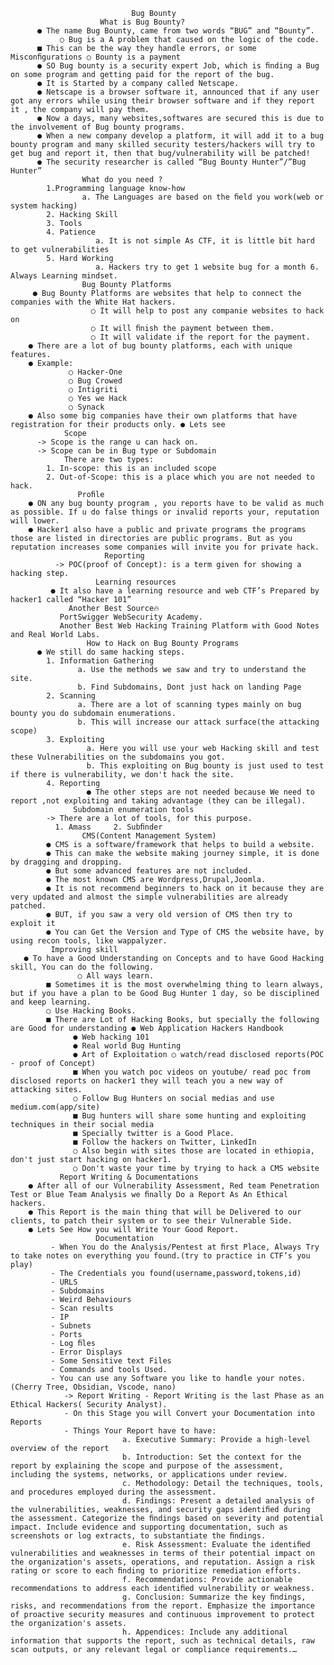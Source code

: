                                Bug Bounty
                        What is Bug Bounty?
          ● The name Bug Bounty, came from two words “BUG” and “Bounty”. 
               ○ Bug is a A problem that caused on the logic of the code. 
          ■ This can be the way they handle errors, or some Misconﬁgurations ○ Bounty is a payment 
          ● SO Bug bounty is a security expert Job, which is ﬁnding a Bug on some program and getting paid for the report of the bug. 
          ● It is Started by a company called Netscape. 
          ● Netscape is a browser software it, announced that if any user got any errors while using their browser software and if they report it , the company will pay them. 
          ● Now a days, many websites,softwares are secured this is due to the involvement of Bug bounty programs. 
          ● When a new company develop a platform, it will add it to a bug bounty program and many skilled security testers/hackers will try to get bug and report it, then that bug/vulnerability will be patched! 
          ● The security researcher is called “Bug Bounty Hunter”/”Bug Hunter”
                    What do you need ?
            1.Programming language know-how 
                    a. The Languages are based on the ﬁeld you work(web or system hacking) 
            2. Hacking Skill 
            3. Tools 
            4. Patience 
                       a. It is not simple As CTF, it is little bit hard to get vulnerabilities 
            5. Hard Working 
                       a. Hackers try to get 1 website bug for a month 6. Always Learning mindset.
                    Bug Bounty Platforms
         ● Bug Bounty Platforms are websites that help to connect the companies with the White Hat hackers. 
                      ○ It will help to post any companie websites to hack on 
                      ○ It will ﬁnish the payment between them. 
                      ○ It will validate if the report for the payment. 
        ● There are a lot of bug bounty platforms, each with unique features. 
        ● Example:
                 ○ Hacker-One 
                 ○ Bug Crowed 
                 ○ Intigriti 
                 ○ Yes we Hack 
                 ○ Synack 
        ● Also some big companies have their own platforms that have registration for their products only. ● Lets see 
                Scope
          -> Scope is the range u can hack on.
          -> Scope can be in Bug type or Subdomain
                There are two types:
            1. In-scope: this is an included scope 
            2. Out-of-Scope: this is a place which you are not needed to hack.
                   Proﬁle
        ● ON any bug bounty program , you reports have to be valid as much as possible. If u do false things or invalid reports your, reputation will lower. 
        ● Hacker1 also have a public and private programs the programs those are listed in directories are public programs. But as you reputation increases some companies will invite you for private hack.
                         Reporting
              -> POC(proof of Concept): is a term given for showing a hacking step.
                       Learning resources
             ● It also have a learning resource and web CTF’s Prepared by hacker1 called “Hacker 101”
                 Another Best Source🔥
               PortSwigger WebSecurity Academy.
               Another Best Web Hacking Training Platform with Good Notes and Real World Labs. 
                     How to Hack on Bug Bounty Programs
          ● We still do same hacking steps. 
            1. Information Gathering 
                   a. Use the methods we saw and try to understand the site. 
                   b. Find Subdomains, Dont just hack on landing Page 
            2. Scanning 
                   a. There are a lot of scanning types mainly on bug bounty you do subdomain enumerations. 
                   b. This will increase our attack surface(the attacking scope) 
            3. Exploiting 
                     a. Here you will use your web Hacking skill and test these Vulnerabilities on the subdomains you got. 
                     b. This exploiting on Bug bounty is just used to test if there is vulnerability, we don't hack the site. 
            4. Reporting 
                     ● The other steps are not needed because We need to report ,not exploiting and taking advantage (they can be illegal).
                  Subdomain enumeration tools
            -> There are a lot of tools, for this purpose.
              1. Amass     2. Subﬁnder  
                    CMS(Content Management System) 
            ● CMS is a software/framework that helps to build a website. 
            ● This can make the website making journey simple, it is done by dragging and dropping. 
            ● But some advanced features are not included. 
            ● The most known CMS are Wordpress,Drupal,Joomla. 
            ● It is not recommend beginners to hack on it because they are very updated and almost the simple vulnerabilities are already patched. 
            ● BUT, if you saw a very old version of CMS then try to exploit it 
            ● You can Get the Version and Type of CMS the website have, by using recon tools, like wappalyzer.
             Improving skill
       ● To have a Good Understanding on Concepts and to have Good Hacking skill, You can do the following. 
                   ○ All ways learn. 
            ■ Sometimes it is the most overwhelming thing to learn always, but if you have a plan to be Good Bug Hunter 1 day, so be disciplined and keep learning. 
            ○ Use Hacking Books. 
            ■ There are Lot of Hacking Books, but specially the following are Good for understanding ● Web Application Hackers Handbook 
                  ● Web hacking 101 
                  ● Real world Bug Hunting 
                  ● Art of Exploitation ○ watch/read disclosed reports(POC - proof of Concept) 
                  ■ When you watch poc videos on youtube/ read poc from disclosed reports on hacker1 they will teach you a new way of attacking sites. 
                  ○ Follow Bug Hunters on social medias and use medium.com(app/site) 
                  ■ Bug hunters will share some hunting and exploiting techniques in their social media 
                  ■ Specially twitter is a Good Place. 
                  ■ Follow the hackers on Twitter, LinkedIn 
                  ○ Also begin with sites those are located in ethiopia, don't just start hacking on hacker1. 
                  ○ Don't waste your time by trying to hack a CMS website
               Report Writing & Documentations
        ● After all of our Vulnerability Assessment, Red team Penetration Test or Blue Team Analysis we ﬁnally Do a Report As An Ethical hackers. 
        ● This Report is the main thing that will be Delivered to our clients, to patch their system or to see their Vulnerable Side. 
        ● Lets See How you will Write Your Good Report.
                       Documentation
             - When You do the Analysis/Pentest at ﬁrst Place, Always Try to take notes on everything you found.(try to practice in CTF’s you play) 
             - The Credentials you found(username,password,tokens,id) 
             - URLS 
             - Subdomains 
             - Weird Behaviours 
             - Scan results 
             - IP 
             - Subnets 
             - Ports 
             - Log ﬁles 
             - Error Displays 
             - Some Sensitive text Files 
             - Commands and tools Used. 
             - You can use any Software you like to handle your notes.(Cherry Tree, Obsidian, Vscode, nano)
                -> Report Writing - Report Writing is the last Phase as an Ethical Hackers( Security Analyst). 
                - On this Stage you will Convert your Documentation into Reports 
                - Things Your Report have to have: 
                             a. Executive Summary: Provide a high-level overview of the report 
                             b. Introduction: Set the context for the report by explaining the scope and purpose of the assessment, including the systems, networks, or applications under review. 
                             c. Methodology: Detail the techniques, tools, and procedures employed during the assessment.
                             d. Findings: Present a detailed analysis of the vulnerabilities, weaknesses, and security gaps identiﬁed during the assessment. Categorize the ﬁndings based on severity and potential impact. Include evidence and supporting documentation, such as screenshots or log extracts, to substantiate the ﬁndings. 
                             e. Risk Assessment: Evaluate the identiﬁed vulnerabilities and weaknesses in terms of their potential impact on the organization's assets, operations, and reputation. Assign a risk rating or score to each ﬁnding to prioritize remediation efforts. 
                             f. Recommendations: Provide actionable recommendations to address each identiﬁed vulnerability or weakness. 
                             g. Conclusion: Summarize the key ﬁndings, risks, and recommendations from the report. Emphasize the importance of proactive security measures and continuous improvement to protect the organization's assets. 
                             h. Appendices: Include any additional information that supports the report, such as technical details, raw scan outputs, or any relevant legal or compliance requirements.…
